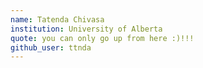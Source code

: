 ```yaml
---
name: Tatenda Chivasa
institution: University of Alberta
quote: you can only go up from here :)!!!
github_user: ttnda
---
```

